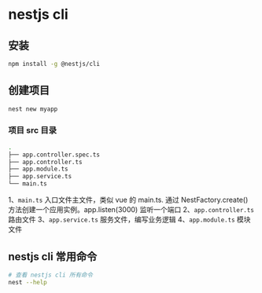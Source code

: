# nestjs cli

## 安装

```bash
npm install -g @nestjs/cli
```

## 创建项目

```bash
nest new myapp
```

### 项目 src 目录

```sh
.
├── app.controller.spec.ts
├── app.controller.ts
├── app.module.ts
├── app.service.ts
└── main.ts
```

1、`main.ts` 入口文件主文件，类似 vue 的 main.ts. 通过 NestFactory.create() 方法创建一个应用实例。app.listen(3000) 监听一个端口
2、`app.controller.ts` 路由文件
3、`app.service.ts` 服务文件，编写业务逻辑
4、`app.module.ts` 模块文件

## nestjs cli 常用命令

```sh
# 查看 nestjs cli 所有命令
nest --help
```
